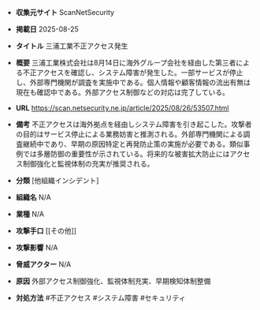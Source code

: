 - **収集元サイト**
ScanNetSecurity

- **掲載日**
2025-08-25

- **タイトル**
三浦工業不正アクセス発生

- **概要**
三浦工業株式会社は8月14日に海外グループ会社を経由した第三者による不正アクセスを確認し、システム障害が発生した。一部サービスが停止し、外部専門機関が調査を実施中である。個人情報や顧客情報の流出有無は現在も確認中である。外部アクセス制御などの対応は完了している。

- **URL**
https://scan.netsecurity.ne.jp/article/2025/08/26/53507.html

- **備考**
不正アクセスは海外拠点を経由しシステム障害を引き起こした。攻撃者の目的はサービス停止による業務妨害と推測される。外部専門機関による調査継続中であり、早期の原因特定と再発防止策の実施が必要である。類似事例では多層防御の重要性が示されている。将来的な被害拡大防止にはアクセス制御強化と監視体制の充実が推奨される。

- **分類**
[他組織インシデント]

- **組織名**
N/A

- **業種**
N/A

- **攻撃手口**
[[その他]]

- **攻撃影響**
N/A

- **脅威アクター**
N/A

- **原因**
外部アクセス制御強化、監視体制充実、早期検知体制整備

- **対処方法**
#不正アクセス #システム障害 #セキュリティ
